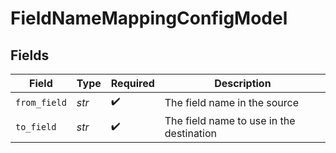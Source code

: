 # FieldNameMappingConfigModel


## Fields

| Field                                    | Type                                     | Required                                 | Description                              |
| ---------------------------------------- | ---------------------------------------- | ---------------------------------------- | ---------------------------------------- |
| `from_field`                             | *str*                                    | :heavy_check_mark:                       | The field name in the source             |
| `to_field`                               | *str*                                    | :heavy_check_mark:                       | The field name to use in the destination |